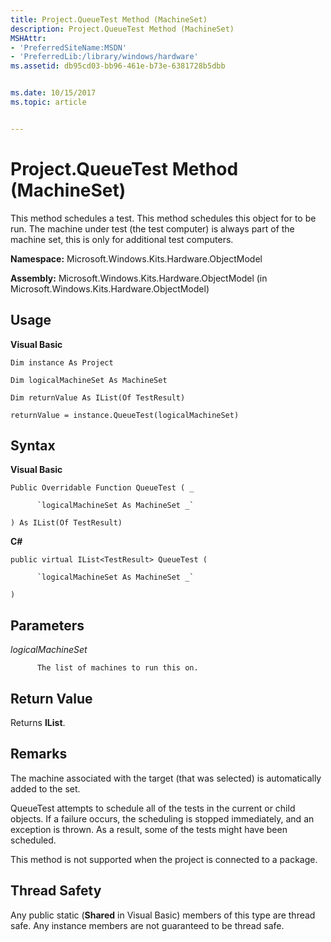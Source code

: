 ```yaml
---
title: Project.QueueTest Method (MachineSet)
description: Project.QueueTest Method (MachineSet)
MSHAttr:
- 'PreferredSiteName:MSDN'
- 'PreferredLib:/library/windows/hardware'
ms.assetid: db95cd03-bb96-461e-b73e-6381728b5dbb


ms.date: 10/15/2017
ms.topic: article


---
```


# Project.QueueTest Method (MachineSet)


This method schedules a test. This method schedules this object for to be run. The machine under test (the test computer) is always part of the machine set, this is only for additional test computers.

**Namespace:** Microsoft.Windows.Kits.Hardware.ObjectModel

**Assembly:** Microsoft.Windows.Kits.Hardware.ObjectModel (in Microsoft.Windows.Kits.Hardware.ObjectModel)

## <span id="Usage"></span><span id="usage"></span><span id="USAGE"></span>Usage


**Visual Basic**

`Dim instance As Project`

`Dim logicalMachineSet As MachineSet`

`Dim returnValue As IList(Of TestResult)`

`returnValue = instance.QueueTest(logicalMachineSet)`

## <span id="Syntax"></span><span id="syntax"></span><span id="SYNTAX"></span>Syntax


**Visual Basic**

`Public Overridable Function QueueTest ( _`

          `logicalMachineSet As MachineSet _`

`) As IList(Of TestResult)`

**C#**

`public virtual IList<TestResult> QueueTest (`

          `logicalMachineSet As MachineSet _`

`)`

## <span id="Parameters"></span><span id="parameters"></span><span id="PARAMETERS"></span>Parameters


*logicalMachineSet*

          The list of machines to run this on.

## <span id="Return_Value"></span><span id="return_value"></span><span id="RETURN_VALUE"></span>Return Value


Returns **IList**.

## <span id="Remarks"></span><span id="remarks"></span><span id="REMARKS"></span>Remarks


The machine associated with the target (that was selected) is automatically added to the set.

QueueTest attempts to schedule all of the tests in the current or child objects. If a failure occurs, the scheduling is stopped immediately, and an exception is thrown. As a result, some of the tests might have been scheduled.

This method is not supported when the project is connected to a package.

## <span id="Thread_Safety"></span><span id="thread_safety"></span><span id="THREAD_SAFETY"></span>Thread Safety


Any public static (**Shared** in Visual Basic) members of this type are thread safe. Any instance members are not guaranteed to be thread safe.

 

 







